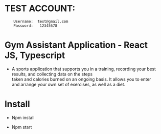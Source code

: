 # TEST ACCOUNT: 
        Username:  test@gmail.com
        Password:   12345678

# Gym Assistant Application - React JS, Typescript

- A sports application that supports you in a training, recording your best results, and collecting data on the steps  
  taken and calories burned on an ongoing basis. It allows you to enter and arrange your own set of exercises, as well as a diet.

# Install

- Npm install

- Npm start
